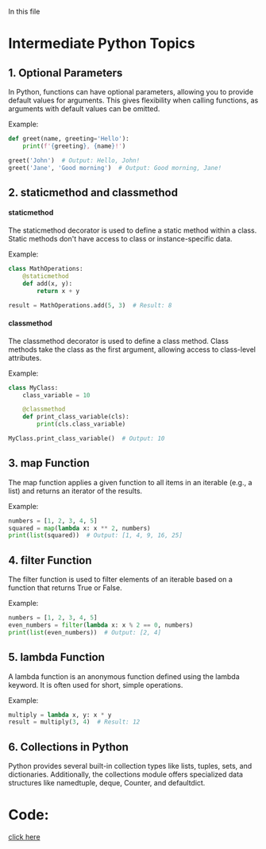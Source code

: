In this file
# Intermediate Python Topics

## 1. Optional Parameters

In Python, functions can have optional parameters, allowing you to provide default values for arguments. This gives flexibility when calling functions, as arguments with default values can be omitted.

Example:

```python
def greet(name, greeting='Hello'):
    print(f'{greeting}, {name}!')

greet('John')  # Output: Hello, John!
greet('Jane', 'Good morning')  # Output: Good morning, Jane!
```

## 2. staticmethod and classmethod

#### staticmethod
The staticmethod decorator is used to define a static method within a class. Static methods don't have access to class or instance-specific data.

Example:

```python
class MathOperations:
    @staticmethod
    def add(x, y):
        return x + y

result = MathOperations.add(5, 3)  # Result: 8
```

#### classmethod
The classmethod decorator is used to define a class method. Class methods take the class as the first argument, allowing access to class-level attributes.

Example:

```python
class MyClass:
    class_variable = 10

    @classmethod
    def print_class_variable(cls):
        print(cls.class_variable)

MyClass.print_class_variable()  # Output: 10
```

## 3. map Function
The map function applies a given function to all items in an iterable (e.g., a list) and returns an iterator of the results.

Example:

```python
numbers = [1, 2, 3, 4, 5]
squared = map(lambda x: x ** 2, numbers)
print(list(squared))  # Output: [1, 4, 9, 16, 25]
```

## 4. filter Function
The filter function is used to filter elements of an iterable based on a function that returns True or False.

Example:

```python
numbers = [1, 2, 3, 4, 5]
even_numbers = filter(lambda x: x % 2 == 0, numbers)
print(list(even_numbers))  # Output: [2, 4]
```

## 5. lambda Function
A lambda function is an anonymous function defined using the lambda keyword. It is often used for short, simple operations.

Example:

```python
multiply = lambda x, y: x * y
result = multiply(3, 4)  # Result: 12
```

## 6. Collections in Python
Python provides several built-in collection types like lists, tuples, sets, and dictionaries. Additionally, the collections module offers specialized data structures like namedtuple, deque, Counter, and defaultdict.


# Code:
[click here](https://github.com/Tejvil/PythonSkillBuilder.git)

